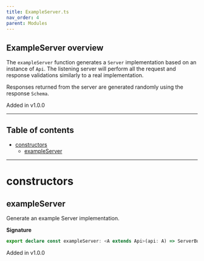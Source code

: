 ```yaml
---
title: ExampleServer.ts
nav_order: 4
parent: Modules
---
```


## ExampleServer overview

The `exampleServer` function generates a `Server` implementation based
on an instance of `Api`. The listening server will perform all the
request and response validations similarly to a real implementation.

Responses returned from the server are generated randomly using the
response `Schema`.

Added in v1.0.0

---

<h2 class="text-delta">Table of contents</h2>

- [constructors](#constructors)
  - [exampleServer](#exampleserver)

---

# constructors

## exampleServer

Generate an example Server implementation.

**Signature**

```ts
export declare const exampleServer: <A extends Api>(api: A) => ServerBuilder<never, [], A>
```

Added in v1.0.0
